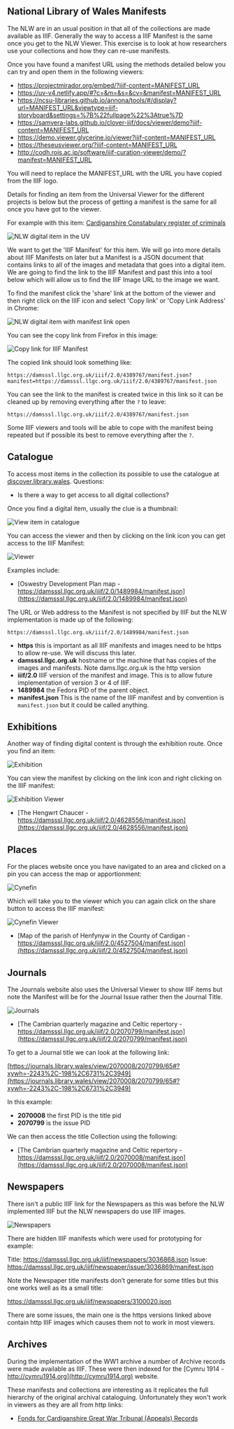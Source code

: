 ## National Library of Wales Manifests

The NLW are in an usual position in that all of the collections are made available as IIIF. Generally the way to access a IIIF Manifest is the same once you get to the NLW Viewer. This exercise is to look at how researchers use your collections and how they can re-use manifests.

Once you have found a manifest URL using the methods detailed below you can try and open them in the following viewers:

 * https://projectmirador.org/embed/?iiif-content=MANIFEST_URL
 * https://uv-v4.netlify.app/#?c=&m=&s=&cv=&manifest=MANIFEST_URL
 * https://ncsu-libraries.github.io/annona/tools/#/display?url=MANIFEST_URL&viewtype=iiif-storyboard&settings=%7B%22fullpage%22%3Atrue%7D
 * https://samvera-labs.github.io/clover-iiif/docs/viewer/demo?iiif-content=MANIFEST_URL
 * https://demo.viewer.glycerine.io/viewer?iiif-content=MANIFEST_URL
 * https://theseusviewer.org/?iiif-content=MANIFEST_URL
 * http://codh.rois.ac.jp/software/iiif-curation-viewer/demo/?manifest=MANIFEST_URL

You will need to replace the MANIFEST_URL with the URL you have copied from the IIIF logo.

Details for finding an item from the Universal Viewer for the different projects is below but the process of getting a manifest is the same for all once you have got to the viewer. 

For example with this item: [Cardiganshire Constabulary register of criminals](https://viewer.library.wales/4389767)

![NLW digital item in the UV](imgs/day-one/basic_viewer.png)

We want to get the 'IIIF Manifest' for this item. We will go into more details about IIIF Manifests on later but a Manifest is a JSON document that contains links to all of the images and metadata that goes into a digital item. We are going to find the link to the IIIF Manifest and past this into a tool below which will allow us to find the IIIF Image URL to the image we want. 

To find the manifest click the 'share' link at the bottom of the viewer and then right click on the IIIF icon and select 'Copy link' or 'Copy Link Address' in Chrome:

![NLW digital item with manifest link open](imgs/day-one/viewer_with_share.png)

You can see the copy link from Firefox in this image: 

![Copy link for IIIF Manifest](imgs/day-one/copy_link.png)

The copied link should look something like:

```
https://damsssl.llgc.org.uk/iiif/2.0/4389767/manifest.json?manifest=https://damsssl.llgc.org.uk/iiif/2.0/4389767/manifest.json
```

You can see the link to the manifest is created twice in this link so it can be cleaned up by removing everything after the `?` to leave:

```
https://damsssl.llgc.org.uk/iiif/2.0/4389767/manifest.json
```

Some IIIF viewers and tools will be able to cope with the manifest being repeated but if possible its best to remove everything after the `?`. 

## Catalogue 

To access most items in the collection its possible to use the catalogue at [discover.library.wales](https://discover.library.wales/). Questions:

 * Is there a way to get access to all digital collections? 

Once you find a digital item, usually the clue is a thumbnail: 

![View item in catalogue](imgs/day-one/catalogue.png)

You can access the viewer and then by clicking on the link icon you can get access to the IIIF Manifest:

![Viewer](imgs/day-one/viewer.png)

Examples include:
 * [Oswestry Development Plan map - https://damsssl.llgc.org.uk/iiif/2.0/1489984/manifest.json](https://damsssl.llgc.org.uk/iiif/2.0/1489984/manifest.json)

The URL or Web address to the Manifest is not specified by IIIF but the NLW implementation is made up of the following:

```
https://damsssl.llgc.org.uk/iiif/2.0/1489984/manifest.json
```

 * **https** this is important as all IIIF manifests and images need to be https to allow re-use. We will discuss this later.
 * **damsssl.llgc.org.uk** hostname or the machine that has copies of the images and manifests. Note dams.llgc.org.uk is the http version
 * **iiif/2.0** IIIF version of the manifest and image. This is to allow future implementation of version 3 or 4 of IIIF. 
 * **1489984** the Fedora PID of the parent object. 
 * **manifest.json** This is the name of the IIIF manifest and by convention is `manifest.json` but it could be called anything. 

## Exhibitions

Another way of finding digital content is through the exhibition route. Once you find an item:

![Exhibition](imgs/day-one/Exhibition.png)

You can view the manifest by clicking on the link icon and right clicking on the IIIF manifest:

![Exhibition Viewer](imgs/day-one/Exhibition_viewer.png)

 * [The Hengwrt Chaucer -  https://damsssl.llgc.org.uk/iiif/2.0/4628556/manifest.json](https://damsssl.llgc.org.uk/iiif/2.0/4628556/manifest.json)


## Places 

For the places website once you have navigated to an area and clicked on a pin you can access the map or apportionment:

![Cynefin](imgs/day-one/cynefin.png)

Which will take you to the viewer which you can again click on the share button to access the IIIF manifest:

![Cynefin Viewer](imgs/day-one/cynefin_viewer.png)

 * [Map of the parish of Henfynyw in the County of Cardigan - https://damsssl.llgc.org.uk/iiif/2.0/4527504/manifest.json](https://damsssl.llgc.org.uk/iiif/2.0/4527504/manifest.json)

## Journals 

The Journals website also uses the Universal Viewer to show IIIF items but note the Manifest will be for the Journal Issue rather then the Journal Title. 

![Journals](imgs/day-one/journals.png)

 * [The Cambrian quarterly magazine and Celtic repertory - https://damsssl.llgc.org.uk/iiif/2.0/2070799/manifest.json](https://damsssl.llgc.org.uk/iiif/2.0/2070799/manifest.json)

 To get to a Journal title we can look at the following link:

[https://journals.library.wales/view/2070008/2070799/65#?xywh=-2243%2C-198%2C6731%2C3949](https://journals.library.wales/view/2070008/2070799/65#?xywh=-2243%2C-198%2C6731%2C3949)

In this example:
 * **2070008** the first PID is the title pid
 * **2070799** is the issue PID

We can then access the title Collection using the following:

 * [The Cambrian quarterly magazine and Celtic repertory - https://damsssl.llgc.org.uk/iiif/2.0/2070008/manifest.json](https://damsssl.llgc.org.uk/iiif/2.0/2070008/manifest.json)

## Newspapers

There isn't a public IIIF link for the Newspapers as this was before the NLW implemented IIIF but the NLW newspapers do use IIIF images. 

![Newspapers](imgs/day-one/newspapers.png)

There are hidden IIIF manifests which were used for prototyping for example:

Title: https://damsssl.llgc.org.uk/iiif/newspapers/3036868.json
Issue: https://damsssl.llgc.org.uk/iiif/newspaper/issue/3036869/manifest.json

Note the Newspaper title manifests don’t generate for some titles but this one works well as its a small title:

https://damsssl.llgc.org.uk/iiif/newspapers/3100020.json

There are some issues, the main one is the https versions linked above contain http IIIF images which causes them not to work in most viewers. 

## Archives

During the implementation of the WW1 archive a number of Archive records were made available as IIIF. These were then indexed for the [Cymru 1914 - http://cymru1914.org](http://cymru1914.org) website. 

These manifests and collections are interesting as it replicates the full hierarchy of the original archival cataloguing. Unfortunately they won't work in viewers as they are all from http links:

 * [Fonds for Cardiganshire Great War Tribunal (Appeals) Records](http://dams.llgc.org.uk/iiif/archive/3975658/fonds.json)
